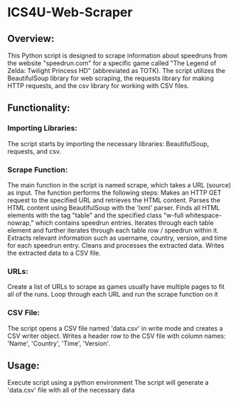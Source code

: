 # ICS4U-Web-Scraper
## Overview:
This Python script is designed to scrape information about speedruns from the website "speedrun.com" for a specific game called "The Legend of Zelda: Twilight Princess HD" (abbreviated as TOTK). The script utilizes the BeautifulSoup library for web scraping, the requests library for making HTTP requests, and the csv library for working with CSV files.
## Functionality:
### Importing Libraries:
The script starts by importing the necessary libraries: BeautifulSoup, requests, and csv.
### Scrape Function:
The main function in the script is named scrape, which takes a URL (source) as input.
The function performs the following steps:
Makes an HTTP GET request to the specified URL and retrieves the HTML content.
Parses the HTML content using BeautifulSoup with the 'lxml' parser.
Finds all HTML elements with the tag "table" and the specified class "w-full whitespace-nowrap," which contains speedrun entries.
Iterates through each table element and further iterates through each table row / speedrun within it.
Extracts relevant information such as username, country, version, and time for each speedrun entry.
Cleans and processes the extracted data.
Writes the extracted data to a CSV file.
### URLs:
Create a list of URLs to scrape as games usually have multiple pages to fit all of the runs. Loop through each URL and run the scrape function on it
### CSV File:
The script opens a CSV file named 'data.csv' in write mode and creates a CSV writer object.
Writes a header row to the CSV file with column names: 'Name', 'Country', 'Time', 'Version'.
## Usage:
Execute script using a python environment
The script will generate a 'data.csv' file with all of the necessary data
